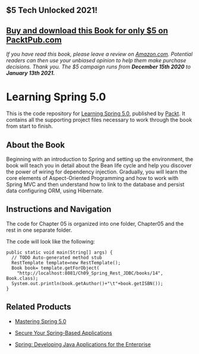 ## $5 Tech Unlocked 2021!
[Buy and download this Book for only $5 on PacktPub.com](https://www.packtpub.com/product/learning-spring-5-0/9781787120341)
-----
*If you have read this book, please leave a review on [Amazon.com](https://www.amazon.com/gp/product/1787120341).     Potential readers can then use your unbiased opinion to help them make purchase decisions. Thank you. The $5 campaign         runs from __December 15th 2020__ to __January 13th 2021.__*

# Learning Spring 5.0
This is the code repository for [Learning Spring 5.0](https://www.packtpub.com/application-development/learning-spring-50?utm_source=github&utm_medium=repository&utm_content=9781787120341), published by [Packt](https://www.packtpub.com/?utm_source=github). It contains all the supporting project files necessary to work through the book from start to finish.

## About the Book
Beginning with an introduction to Spring and setting up the environment, the book will teach you in detail about the Bean life cycle and help you discover the power of wiring for dependency injection. Gradually, you will learn the core elements of Aspect-Oriented Programming and how to work with Spring MVC and then understand how to link to the database and persist data configuring ORM, using Hibernate.

## Instructions and Navigation
The code for Chapter 05 is organized into one folder, Chapter05 and the rest in one separate folder.

The code will look like the following:

```
public static void main(String[] args) {
  // TODO Auto-generated method stub
  RestTemplate template=new RestTemplate();
  Book book= template.getForObject(
    "http://localhost:8081/Ch09_Spring_Rest_JDBC/books/14", Book.class);
  System.out.println(book.getAuthor()+"\t"+book.getISBN());
}
```
 
 ## Related Products
* [Mastering Spring 5.0](https://www.packtpub.com/application-development/mastering-spring-50?utm_source=github&utm_medium=repository&utm_content=9781787123175)

* [Secure Your Spring-Based Applications](https://www.packtpub.com/application-development/secure-your-spring-based-applications-video?utm_source=github&utm_medium=repository&utm_content=9781787289123)

* [Spring: Developing Java Applications for the Enterprise](https://www.packtpub.com/web-development/spring-developing-java-applications-enterprise?utm_source=github&utm_medium=repository&utm_content=9781787127555)

